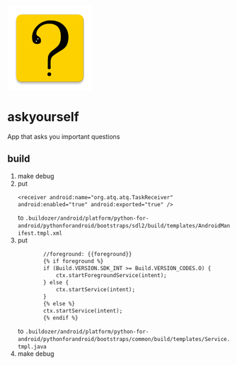 ![](/src/data/icon.png)

# askyourself

App that asks you important questions

## build
1. make debug  
2. put 
    ```
    <receiver android:name="org.atq.atq.TaskReceiver" android:enabled="true" android:exported="true" />
    ```
    to `.buildozer/android/platform/python-for-android/pythonforandroid/bootstraps/sdl2/build/templates/AndroidManifest.tmpl.xml`  
3. put
    ```
            //foreground: {{foreground}}
            {% if foreground %}
            if (Build.VERSION.SDK_INT >= Build.VERSION_CODES.O) {
                ctx.startForegroundService(intent);
            } else {
                ctx.startService(intent);
            }
            {% else %}
            ctx.startService(intent);
            {% endif %}
    ```
    to `.buildozer/android/platform/python-for-android/pythonforandroid/bootstraps/common/build/templates/Service.tmpl.java`  
4. make debug